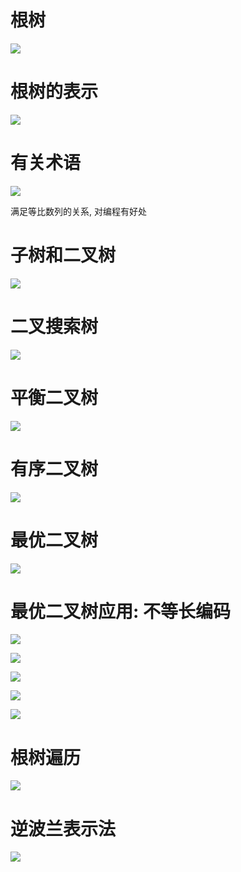 # 根树

![](./images/2020-12-31-10-48-03.png)

# 根树的表示

![](./images/2020-12-31-10-55-51.png)

# 有关术语

![](./images/2020-12-31-11-03-23.png)

满足等比数列的关系, 对编程有好处

# 子树和二叉树

![](./images/2020-12-31-11-06-48.png)

# 二叉搜索树

![](./images/2020-12-31-11-09-21.png)

# 平衡二叉树

![](./images/2020-12-31-11-16-22.png)

# 有序二叉树

![](./images/2020-12-31-11-20-29.png)

# 最优二叉树

![](./images/2020-12-31-11-23-44.png)

# 最优二叉树应用: 不等长编码

![](./images/2020-12-31-11-30-50.png)

![](./images/2020-12-31-11-36-42.png)

![](./images/2020-12-31-11-39-43.png)

![](./images/2020-12-31-11-42-13.png)

![](./images/2020-12-31-11-53-01.png)

# 根树遍历

![](./images/2020-12-31-11-56-07.png)

# 逆波兰表示法

![](./images/2020-12-31-11-55-52.png)